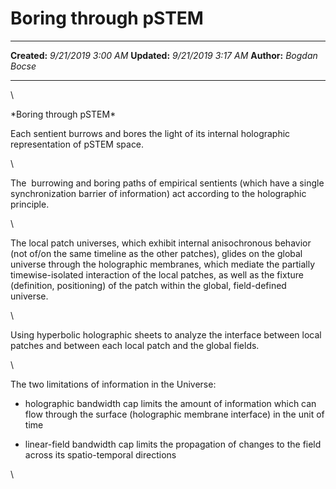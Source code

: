 Boring through pSTEM
====================

  -------------- ---------------------
  **Created:**   *9/21/2019 3:00 AM*
  **Updated:**   *9/21/2019 3:17 AM*
  **Author:**    *Bogdan Bocse*
  -------------- ---------------------

\

\*Boring through pSTEM\*

Each sentient burrows and bores the light of its internal holographic
representation of pSTEM space.

\

The  burrowing and boring paths of empirical sentients (which have a
single synchronization barrier of information) act according to the
holographic principle.

\

The local patch universes, which exhibit internal anisochronous behavior
(not of/on the same timeline as the other patches), glides on the global
universe through the holographic membranes, which mediate the partially
timewise-isolated interaction of the local patches, as well as the
fixture (definition, positioning) of the patch within the global,
field-defined universe.

\

Using hyperbolic holographic sheets to analyze the interface between
local patches and between each local patch and the global fields.

\

The two limitations of information in the Universe:

-   holographic bandwidth cap limits the amount of information which can
    flow through the surface (holographic membrane interface) in the
    unit of time

-   linear-field bandwidth cap limits the propagation of changes to the
    field across its spatio-temporal directions

\

 
